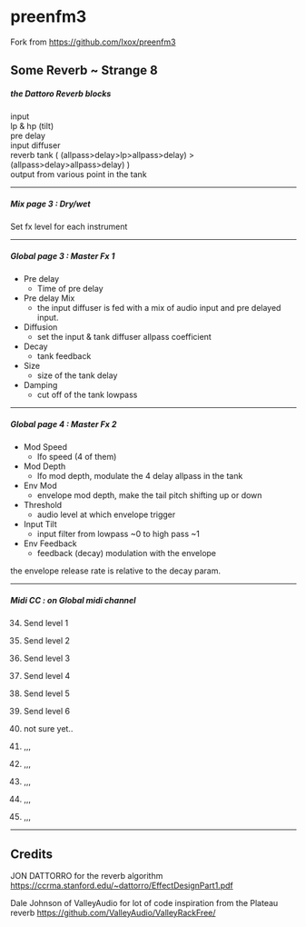 # preenfm3

Fork from https://github.com/Ixox/preenfm3  

## Some Reverb ~ Strange 8

##### the Dattoro Reverb blocks  
  
input  
lp & hp (tilt)  
pre delay  
input diffuser   
reverb tank ( (allpass>delay>lp>allpass>delay) > (allpass>delay>allpass>delay) )  
output from various point in the tank  

--------------

##### Mix page 3 : Dry/wet

Set fx level for each instrument  

--------------

##### Global page 3 : Master Fx 1

* Pre delay 
    * Time of pre delay
* Pre delay Mix 
    * the input diffuser is fed with a mix of audio input and pre delayed input.
* Diffusion 
    * set the input & tank diffuser allpass coefficient
* Decay 
    * tank feedback
* Size 
    * size of the tank delay
* Damping 
    * cut off of the tank lowpass

--------------

##### Global page 4 : Master Fx 2

* Mod Speed 
    * lfo speed (4 of them)
* Mod Depth 
    * lfo mod depth, modulate the 4 delay allpass in the tank
* Env Mod 
    * envelope mod depth, make the tail pitch shifting up or down
* Threshold 
    * audio level at which envelope trigger
* Input Tilt 
    * input filter from lowpass ~0 to high pass ~1
* Env Feedback 
    * feedback (decay) modulation with the envelope

the envelope release rate is relative to the decay param.  

--------------

##### Midi CC : on Global midi channel

34.    Send level 1
35.    Send level 2
36.    Send level 3
37.    Send level 4
38.    Send level 5
39.    Send level 6

40.    not sure yet..
41.    ,,,
42.    ,,,
43.    ,,,
44.    ,,,
45.    ,,,   

--------------

## Credits
JON DATTORRO for the reverb algorithm
https://ccrma.stanford.edu/~dattorro/EffectDesignPart1.pdf

Dale Johnson of ValleyAudio for lot of code inspiration from the Plateau reverb
https://github.com/ValleyAudio/ValleyRackFree/